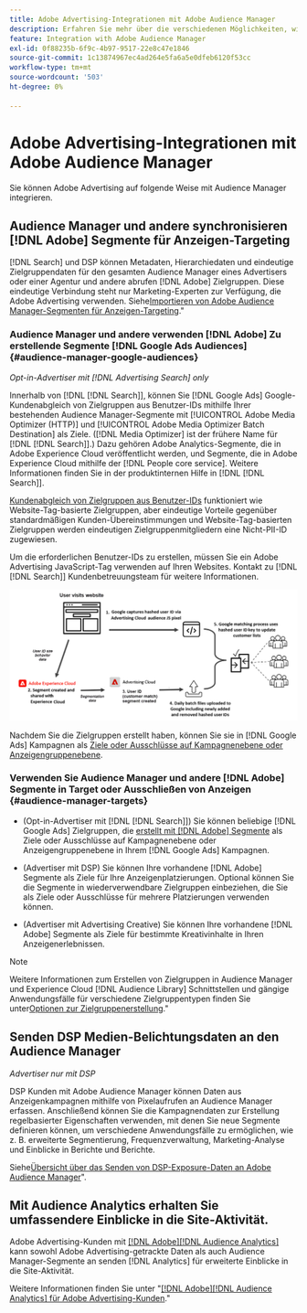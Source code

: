 ```yaml
---
title: Adobe Advertising-Integrationen mit Adobe Audience Manager
description: Erfahren Sie mehr über die verschiedenen Möglichkeiten, wie Adobe Advertising Daten mit Adobe Audience Manager austauschen kann.
feature: Integration with Adobe Audience Manager
exl-id: 0f88235b-6f9c-4b97-9517-22e8c47e1846
source-git-commit: 1c13874967ec4ad264e5fa6a5e0dfeb6120f53cc
workflow-type: tm+mt
source-wordcount: '503'
ht-degree: 0%

---
```


# Adobe Advertising-Integrationen mit Adobe Audience Manager

Sie können Adobe Advertising auf folgende Weise mit Audience Manager integrieren.

## Audience Manager und andere synchronisieren [!DNL Adobe] Segmente für Anzeigen-Targeting

[!DNL Search] und DSP können Metadaten, Hierarchiedaten und eindeutige Zielgruppendaten für den gesamten Audience Manager eines Advertisers oder einer Agentur und andere abrufen [!DNL Adobe] Zielgruppen. Diese eindeutige Verbindung steht nur Marketing-Experten zur Verfügung, die Adobe Advertising verwenden. Siehe[Importieren von Adobe Audience Manager-Segmenten für Anzeigen-Targeting](/help/integrations/audience-manager/import-audiences.md).&quot;

### Audience Manager und andere verwenden [!DNL Adobe] Zu erstellende Segmente [!DNL Google Ads Audiences] {#audience-manager-google-audiences}

*Opt-in-Advertiser mit [!DNL Advertising Search] only*

Innerhalb von [!DNL [!DNL Search]], können Sie [!DNL Google Ads] Google-Kundenabgleich von Zielgruppen aus Benutzer-IDs mithilfe Ihrer bestehenden Audience Manager-Segmente mit [!UICONTROL Adobe Media Optimizer (HTTP)] und [!UICONTROL Adobe Media Optimizer Batch Destination] als Ziele. ([!DNL Media Optimizer] ist der frühere Name für [!DNL [!DNL Search]].) Dazu gehören Adobe Analytics-Segmente, die in Adobe Experience Cloud veröffentlicht werden, und Segmente, die in Adobe Experience Cloud mithilfe der [!DNL People core service]. Weitere Informationen finden Sie in der produktinternen Hilfe in [!DNL [!DNL Search]].

[Kundenabgleich von Zielgruppen aus Benutzer-IDs](https://support.google.com/google-ads/answer/9199250) funktioniert wie Website-Tag-basierte Zielgruppen, aber eindeutige Vorteile gegenüber standardmäßigen Kunden-Übereinstimmungen und Website-Tag-basierten Zielgruppen werden eindeutigen Zielgruppenmitgliedern eine Nicht-PII-ID zugewiesen.

Um die erforderlichen Benutzer-IDs zu erstellen, müssen Sie ein Adobe Advertising JavaScript-Tag verwenden <!-- with a user ID parameter -->auf Ihren Websites. Kontakt zu [!DNL [!DNL Search]] Kundenbetreuungsteam für weitere Informationen.

![Segmenterstellungsvorgang](/help/integrations/assets/ad_search_user_id_pic.png)

Nachdem Sie die Zielgruppen erstellt haben, können Sie sie in [!DNL Google Ads] Kampagnen als [Ziele oder Ausschlüsse auf Kampagnenebene oder Anzeigengruppenebene](#audience-manager-targets).

### Verwenden Sie Audience Manager und andere [!DNL Adobe] Segmente in Target oder Ausschließen von Anzeigen {#audience-manager-targets}

* (Opt-in-Advertiser mit [!DNL [!DNL Search]]) Sie können beliebige [!DNL Google Ads] Zielgruppen, die [erstellt mit [!DNL Adobe] Segmente](#audience-manager-google-audiences) als Ziele oder Ausschlüsse auf Kampagnenebene oder Anzeigengruppenebene in Ihrem [!DNL Google Ads] Kampagnen.

* (Advertiser mit DSP) Sie können Ihre vorhandene [!DNL Adobe] Segmente als Ziele für Ihre Anzeigenplatzierungen. Optional können Sie die Segmente in wiederverwendbare Zielgruppen einbeziehen, die Sie als Ziele oder Ausschlüsse für mehrere Platzierungen verwenden können.

* (Advertiser mit Advertising Creative) Sie können Ihre vorhandene [!DNL Adobe] Segmente als Ziele für bestimmte Kreativinhalte in Ihren Anzeigenerlebnissen.

>[!NOTE]
>
>Weitere Informationen zum Erstellen von Zielgruppen in Audience Manager und Experience Cloud [!DNL Audience Library] Schnittstellen und gängige Anwendungsfälle für verschiedene Zielgruppentypen finden Sie unter[Optionen zur Zielgruppenerstellung](https://experienceleague.adobe.com/docs/experience-cloud-kcs/kbarticles/KA-16471.html).&quot;

## Senden DSP Medien-Belichtungsdaten an den Audience Manager

*Advertiser nur mit DSP*

DSP Kunden mit Adobe Audience Manager können Daten aus Anzeigenkampagnen mithilfe von Pixelaufrufen an Audience Manager erfassen. Anschließend können Sie die Kampagnendaten zur Erstellung regelbasierter Eigenschaften verwenden, mit denen Sie neue Segmente definieren können, um verschiedene Anwendungsfälle zu ermöglichen, wie z. B. erweiterte Segmentierung, Frequenzverwaltung, Marketing-Analyse und Einblicke in Berichte und Berichte.

Siehe[Übersicht über das Senden von DSP-Exposure-Daten an Adobe Audience Manager](/help/integrations/audience-manager/media-data-integration/overview.md)&quot;.

## Mit Audience Analytics erhalten Sie umfassendere Einblicke in die Site-Aktivität.

Adobe Advertising-Kunden mit [[!DNL Adobe][!DNL Audience Analytics]](https://experienceleague.adobe.com/docs/analytics/integration/audience-analytics/mc-audiences-aam.html) kann sowohl Adobe Advertising-getrackte Daten als auch Audience Manager-Segmente an senden [!DNL Analytics] für erweiterte Einblicke in die Site-Aktivität.

Weitere Informationen finden Sie unter &quot;[[!DNL Adobe][!DNL Audience Analytics] für Adobe Advertising-Kunden](/help/integrations/audience-manager/audience-analytics.md).&quot;
